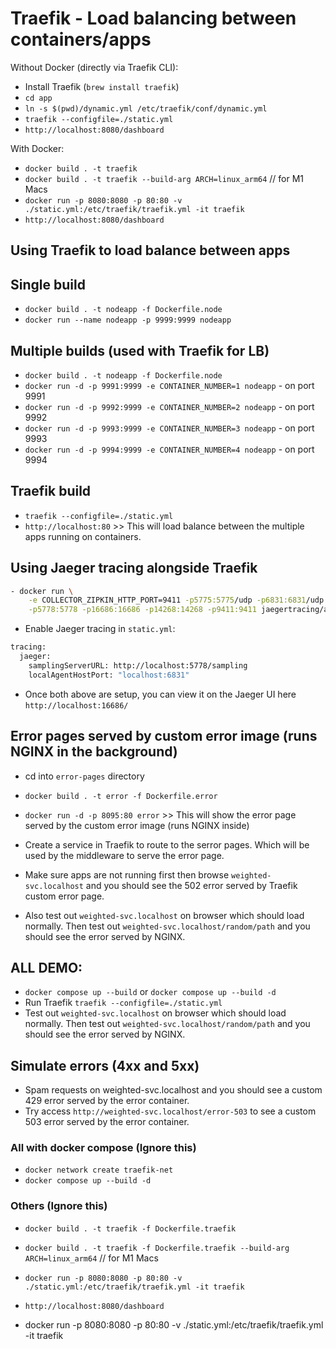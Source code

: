 # Traefik - Load balancing between containers/apps

Without Docker (directly via Traefik CLI):

- Install Traefik (`brew install traefik`)
- `cd app`
- `ln -s $(pwd)/dynamic.yml /etc/traefik/conf/dynamic.yml`
- `traefik --configfile=./static.yml`
- `http://localhost:8080/dashboard`

With Docker:

- `docker build . -t traefik`
- `docker build . -t traefik --build-arg ARCH=linux_arm64` // for M1 Macs
- `docker run -p 8080:8080 -p 80:80 -v ./static.yml:/etc/traefik/traefik.yml -it traefik`
- `http://localhost:8080/dashboard`

## Using Traefik to load balance between apps

## Single build

- `docker build . -t nodeapp -f Dockerfile.node`
- `docker run --name nodeapp -p 9999:9999 nodeapp`

## Multiple builds (used with Traefik for LB)

- `docker build . -t nodeapp -f Dockerfile.node`
- `docker run -d -p 9991:9999 -e CONTAINER_NUMBER=1 nodeapp` - on port 9991
- `docker run -d -p 9992:9999 -e CONTAINER_NUMBER=2 nodeapp` - on port 9992
- `docker run -d -p 9993:9999 -e CONTAINER_NUMBER=3 nodeapp` - on port 9993
- `docker run -d -p 9994:9999 -e CONTAINER_NUMBER=4 nodeapp` - on port 9994

## Traefik build

- `traefik --configfile=./static.yml`
- `http://localhost:80` >> This will load balance between the multiple apps running on containers.


## Using Jaeger tracing alongside Traefik

```bash
- docker run \
    -e COLLECTOR_ZIPKIN_HTTP_PORT=9411 -p5775:5775/udp -p6831:6831/udp -p6832:6832/udp \
    -p5778:5778 -p16686:16686 -p14268:14268 -p9411:9411 jaegertracing/all-in-one:latest
```

- Enable Jaeger tracing in `static.yml`:

```bash
tracing:
  jaeger:
    samplingServerURL: http://localhost:5778/sampling
    localAgentHostPort: "localhost:6831"

```

- Once both above are setup, you can view it on the Jaeger UI here `http://localhost:16686/`


## Error pages served by custom error image (runs NGINX in the background)

- cd into `error-pages` directory
- `docker build . -t error -f Dockerfile.error`
- `docker run -d -p 8095:80 error` >> This will show the error page served by the custom error image (runs NGINX inside)

- Create a service in Traefik to route to the serror pages. Which will be used by the middleware to serve the error page.

- Make sure apps are not running first then browse `weighted-svc.localhost` and you should see the 502 error served by Traefik custom error page.

- Also test out `weighted-svc.localhost` on browser which should load normally. Then test out `weighted-svc.localhost/random/path` and you should see the error served by NGINX. 


## ALL DEMO:

- `docker compose up --build` or `docker compose up --build -d`
- Run Traefik `traefik --configfile=./static.yml`
- Test out `weighted-svc.localhost` on browser which should load normally. Then test out `weighted-svc.localhost/random/path` and you should see the error served by NGINX.

## Simulate errors (4xx and 5xx)

- Spam requests on weighted-svc.localhost and you should see a custom 429 error served by the error container. 
- Try access `http://weighted-svc.localhost/error-503` to see a custom 503 error served by the error container.

### All with docker compose (Ignore this)

- `docker network create traefik-net`
- `docker compose up --build -d`

### Others (Ignore this)

- `docker build . -t traefik -f Dockerfile.traefik`
- `docker build . -t traefik -f Dockerfile.traefik --build-arg ARCH=linux_arm64` // for M1 Macs
- `docker run -p 8080:8080 -p 80:80 -v ./static.yml:/etc/traefik/traefik.yml -it traefik`
- `http://localhost:8080/dashboard`


- docker run -p 8080:8080 -p 80:80 -v ./static.yml:/etc/traefik/traefik.yml -it traefik
